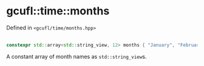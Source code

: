# gcufl::time::months
Defined in `<gcufl/time/months.hpp>`
<br/><br/>
```cpp
constexpr std::array<std::string_view, 12> months { "January", "February", "March", "April", "May", "June", "July", "August", "September", "October", "November", "December" };
```
A constant array of month names as `std::string_view`s.
